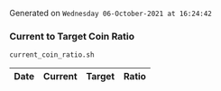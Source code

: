 Generated on `Wednesday 06-October-2021 at 16:24:42`

### Current to Target Coin Ratio
`current_coin_ratio.sh`

Date|Current|Target|Ratio
---|---|---|---
